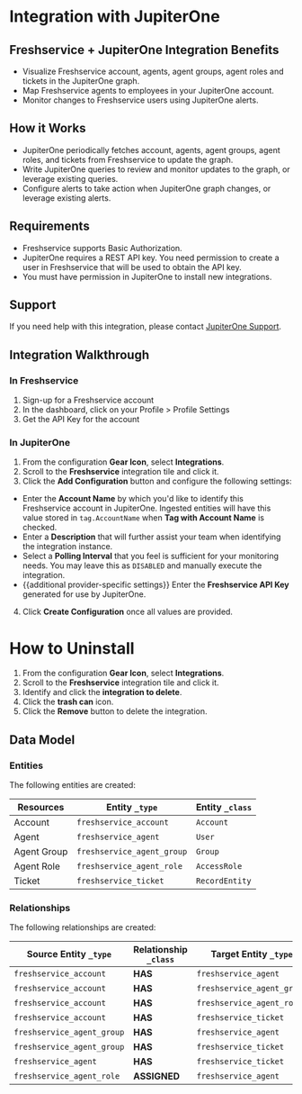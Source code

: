 # Integration with JupiterOne

## Freshservice + JupiterOne Integration Benefits

- Visualize Freshservice account, agents, agent groups, agent roles and tickets
  in the JupiterOne graph.
- Map Freshservice agents to employees in your JupiterOne account.
- Monitor changes to Freshservice users using JupiterOne alerts.

## How it Works

- JupiterOne periodically fetches account, agents, agent groups, agent roles,
  and tickets from Freshservice to update the graph.
- Write JupiterOne queries to review and monitor updates to the graph, or
  leverage existing queries.
- Configure alerts to take action when JupiterOne graph changes, or leverage
  existing alerts.

## Requirements

- Freshservice supports Basic Authorization.
- JupiterOne requires a REST API key. You need permission to create a user in
  Freshservice that will be used to obtain the API key.
- You must have permission in JupiterOne to install new integrations.

## Support

If you need help with this integration, please contact
[JupiterOne Support](https://support.jupiterone.io).

## Integration Walkthrough

### In Freshservice

1. Sign-up for a Freshservice account
2. In the dashboard, click on your Profile > Profile Settings
3. Get the API Key for the account

### In JupiterOne

1. From the configuration **Gear Icon**, select **Integrations**.
2. Scroll to the **Freshservice** integration tile and click it.
3. Click the **Add Configuration** button and configure the following settings:

- Enter the **Account Name** by which you'd like to identify this Freshservice
  account in JupiterOne. Ingested entities will have this value stored in
  `tag.AccountName` when **Tag with Account Name** is checked.
- Enter a **Description** that will further assist your team when identifying
  the integration instance.
- Select a **Polling Interval** that you feel is sufficient for your monitoring
  needs. You may leave this as `DISABLED` and manually execute the integration.
- {{additional provider-specific settings}} Enter the **Freshservice API Key**
  generated for use by JupiterOne.

4. Click **Create Configuration** once all values are provided.

# How to Uninstall

1. From the configuration **Gear Icon**, select **Integrations**.
2. Scroll to the **Freshservice** integration tile and click it.
3. Identify and click the **integration to delete**.
4. Click the **trash can** icon.
5. Click the **Remove** button to delete the integration.

<!-- {J1_DOCUMENTATION_MARKER_START} -->
<!--
********************************************************************************
NOTE: ALL OF THE FOLLOWING DOCUMENTATION IS GENERATED USING THE
"j1-integration document" COMMAND. DO NOT EDIT BY HAND! PLEASE SEE THE DEVELOPER
DOCUMENTATION FOR USAGE INFORMATION:

https://github.com/JupiterOne/sdk/blob/main/docs/integrations/development.md
********************************************************************************
-->

## Data Model

### Entities

The following entities are created:

| Resources   | Entity `_type`             | Entity `_class` |
| ----------- | -------------------------- | --------------- |
| Account     | `freshservice_account`     | `Account`       |
| Agent       | `freshservice_agent`       | `User`          |
| Agent Group | `freshservice_agent_group` | `Group`         |
| Agent Role  | `freshservice_agent_role`  | `AccessRole`    |
| Ticket      | `freshservice_ticket`      | `RecordEntity`  |

### Relationships

The following relationships are created:

| Source Entity `_type`      | Relationship `_class` | Target Entity `_type`      |
| -------------------------- | --------------------- | -------------------------- |
| `freshservice_account`     | **HAS**               | `freshservice_agent`       |
| `freshservice_account`     | **HAS**               | `freshservice_agent_group` |
| `freshservice_account`     | **HAS**               | `freshservice_agent_role`  |
| `freshservice_account`     | **HAS**               | `freshservice_ticket`      |
| `freshservice_agent_group` | **HAS**               | `freshservice_agent`       |
| `freshservice_agent_group` | **HAS**               | `freshservice_ticket`      |
| `freshservice_agent`       | **HAS**               | `freshservice_ticket`      |
| `freshservice_agent_role`  | **ASSIGNED**          | `freshservice_agent`       |

<!--
********************************************************************************
END OF GENERATED DOCUMENTATION AFTER BELOW MARKER
********************************************************************************
-->
<!-- {J1_DOCUMENTATION_MARKER_END} -->
